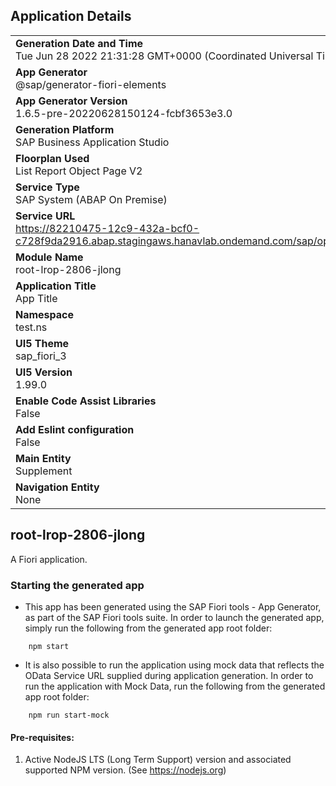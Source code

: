 ## Application Details
|               |
| ------------- |
|**Generation Date and Time**<br>Tue Jun 28 2022 21:31:28 GMT+0000 (Coordinated Universal Time)|
|**App Generator**<br>@sap/generator-fiori-elements|
|**App Generator Version**<br>1.6.5-pre-20220628150124-fcbf3653e3.0|
|**Generation Platform**<br>SAP Business Application Studio|
|**Floorplan Used**<br>List Report Object Page V2|
|**Service Type**<br>SAP System (ABAP On Premise)|
|**Service URL**<br>https://82210475-12c9-432a-bcf0-c728f9da2916.abap.stagingaws.hanavlab.ondemand.com/sap/opu/odata/dmo/API_TRAVEL_U_V2
|**Module Name**<br>root-lrop-2806-jlong|
|**Application Title**<br>App Title|
|**Namespace**<br>test.ns|
|**UI5 Theme**<br>sap_fiori_3|
|**UI5 Version**<br>1.99.0|
|**Enable Code Assist Libraries**<br>False|
|**Add Eslint configuration**<br>False|
|**Main Entity**<br>Supplement|
|**Navigation Entity**<br>None|

## root-lrop-2806-jlong

A Fiori application.

### Starting the generated app

-   This app has been generated using the SAP Fiori tools - App Generator, as part of the SAP Fiori tools suite.  In order to launch the generated app, simply run the following from the generated app root folder:

```
    npm start
```

- It is also possible to run the application using mock data that reflects the OData Service URL supplied during application generation.  In order to run the application with Mock Data, run the following from the generated app root folder:

```
    npm run start-mock
```

#### Pre-requisites:

1. Active NodeJS LTS (Long Term Support) version and associated supported NPM version.  (See https://nodejs.org)


